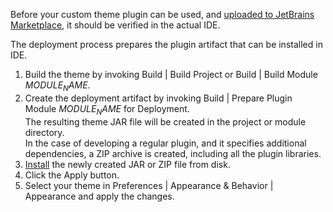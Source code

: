 [//]: # (title: Deploying a Theme)

<!-- Copyright 2000-2022 JetBrains s.r.o. and contributors. Use of this source code is governed by the Apache 2.0 license. -->

Before your custom theme plugin can be used, and [uploaded to JetBrains Marketplace](publishing_plugin.md#uploading-a-plugin-to-jetbrains-marketplace), it should be verified in the actual IDE.

The deployment process prepares the plugin artifact that can be installed in IDE.

<procedure title="Deploying Theme Plugin">

1. Build the theme by invoking <menupath>Build | Build Project</menupath> or <menupath>Build | Build Module $MODULE_NAME$</menupath>.
2. Create the deployment artifact by invoking <menupath>Build | Prepare Plugin Module $MODULE_NAME$ for Deployment</menupath>.<br/>
   The resulting theme JAR file will be created in the project or module directory.<br/>
   In the case of developing a regular plugin, and it specifies additional dependencies, a&nbsp;ZIP archive is created, including all the plugin libraries.
3. [Install](https://www.jetbrains.com/help/idea/managing-plugins.html#installing-plugins-from-disk) the newly created JAR or ZIP file from disk.
4. Click the <control>Apply</control> button.
5. Select your theme in <menupath>Preferences | Appearance & Behavior | Appearance</menupath> and apply the changes.

</procedure>
